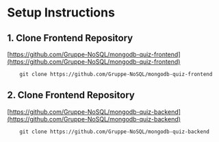 # Setup Instructions

## 1. Clone Frontend Repository

[https://github.com/Gruppe-NoSQL/mongodb-quiz-frontend](https://github.com/Gruppe-NoSQL/mongodb-quiz-frontend)

```
    git clone https://github.com/Gruppe-NoSQL/mongodb-quiz-frontend
```

## 2. Clone Frontend Repository

[https://github.com/Gruppe-NoSQL/mongodb-quiz-backend](https://github.com/Gruppe-NoSQL/mongodb-quiz-backend)

```
    git clone https://github.com/Gruppe-NoSQL/mongodb-quiz-backend
```
